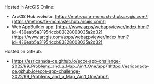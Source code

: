 Hosted in ArcGIS Online:

- ArcGIS Hub website: [https://metrosafe-mcmaster.hub.arcgis.com/](https://metrosafe-mcmaster.hub.arcgis.com/)
- Web AppBuilder app: [https://www.apps/webappviewer/index.html?id=436eab5a31954ccb83828008035a2d32](https://www.arcgis.com/apps/webappviewer/index.html?id=436eab5a31954ccb83828008035a2d32)

Hosted on GitHub:

- [https://esricanada-ce.github.io/ecce-app-challenge-2022/99_Problems_and_a_Map_Ain't_One/app/](https://esricanada-ce.github.io/ecce-app-challenge-2022/99_Problems_and_a_Map_Ain't_One/app/)
